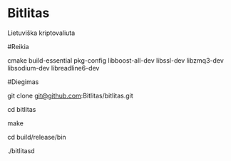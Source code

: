 # Bitlitas

Lietuviška kriptovaliuta

#Reikia

cmake build-essential pkg-config libboost-all-dev libssl-dev libzmq3-dev libsodium-dev libreadline6-dev

#Diegimas

git clone git@github.com:Bitlitas/bitlitas.git

cd bitlitas

make

cd build/release/bin

./bitlitasd